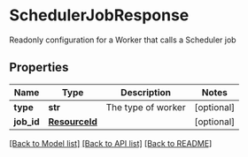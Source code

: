 # SchedulerJobResponse

Readonly configuration for a Worker that calls a Scheduler job

## Properties
Name | Type | Description | Notes
------------ | ------------- | ------------- | -------------
**type** | **str** | The type of worker | [optional] 
**job_id** | [**ResourceId**](ResourceId.md) |  | [optional] 

[[Back to Model list]](../README.md#documentation-for-models) [[Back to API list]](../README.md#documentation-for-api-endpoints) [[Back to README]](../README.md)


